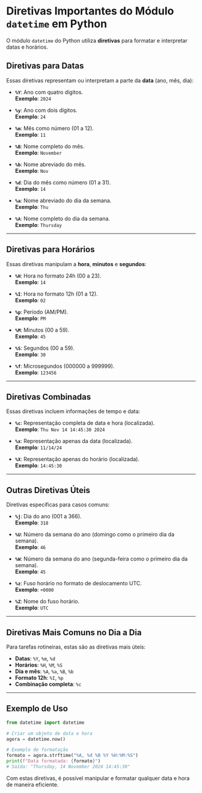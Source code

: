 # Diretivas Importantes do Módulo `datetime` em Python

O módulo `datetime` do Python utiliza **diretivas** para formatar e interpretar datas e horários.

## **Diretivas para Datas**
Essas diretivas representam ou interpretam a parte da **data** (ano, mês, dia):

- **`%Y`**: Ano com quatro dígitos.  
  **Exemplo**: `2024`

- **`%y`**: Ano com dois dígitos.  
  **Exemplo**: `24`

- **`%m`**: Mês como número (01 a 12).  
  **Exemplo**: `11`

- **`%B`**: Nome completo do mês.  
  **Exemplo**: `November`

- **`%b`**: Nome abreviado do mês.  
  **Exemplo**: `Nov`

- **`%d`**: Dia do mês como número (01 a 31).  
  **Exemplo**: `14`

- **`%a`**: Nome abreviado do dia da semana.  
  **Exemplo**: `Thu`

- **`%A`**: Nome completo do dia da semana.  
  **Exemplo**: `Thursday`

---

## **Diretivas para Horários**
Essas diretivas manipulam a **hora**, **minutos** e **segundos**:

- **`%H`**: Hora no formato 24h (00 a 23).  
  **Exemplo**: `14`

- **`%I`**: Hora no formato 12h (01 a 12).  
  **Exemplo**: `02`

- **`%p`**: Período (AM/PM).  
  **Exemplo**: `PM`

- **`%M`**: Minutos (00 a 59).  
  **Exemplo**: `45`

- **`%S`**: Segundos (00 a 59).  
  **Exemplo**: `30`

- **`%f`**: Microsegundos (000000 a 999999).  
  **Exemplo**: `123456`

---

## **Diretivas Combinadas**
Essas diretivas incluem informações de tempo e data:

- **`%c`**: Representação completa de data e hora (localizada).  
  **Exemplo**: `Thu Nov 14 14:45:30 2024`

- **`%x`**: Representação apenas da data (localizada).  
  **Exemplo**: `11/14/24`

- **`%X`**: Representação apenas do horário (localizada).  
  **Exemplo**: `14:45:30`

---

## **Outras Diretivas Úteis**
Diretivas específicas para casos comuns:

- **`%j`**: Dia do ano (001 a 366).  
  **Exemplo**: `318`

- **`%U`**: Número da semana do ano (domingo como o primeiro dia da semana).  
  **Exemplo**: `46`

- **`%W`**: Número da semana do ano (segunda-feira como o primeiro dia da semana).  
  **Exemplo**: `45`

- **`%z`**: Fuso horário no formato de deslocamento UTC.  
  **Exemplo**: `+0000`

- **`%Z`**: Nome do fuso horário.  
  **Exemplo**: `UTC`

---

## **Diretivas Mais Comuns no Dia a Dia**
Para tarefas rotineiras, estas são as diretivas mais úteis:

- **Datas**: `%Y`, `%m`, `%d`
- **Horários**: `%H`, `%M`, `%S`
- **Dia e mês**: `%A`, `%a`, `%B`, `%b`
- **Formato 12h**: `%I`, `%p`
- **Combinação completa**: `%c`

---

## **Exemplo de Uso**
```python
from datetime import datetime

# Criar um objeto de data e hora
agora = datetime.now()

# Exemplo de formatação
formato = agora.strftime("%A, %d %B %Y %H:%M:%S")
print(f"Data formatada: {formato}")
# Saída: "Thursday, 14 November 2024 14:45:30"
```

Com estas diretivas, é possível manipular e formatar qualquer data e hora de maneira eficiente.
